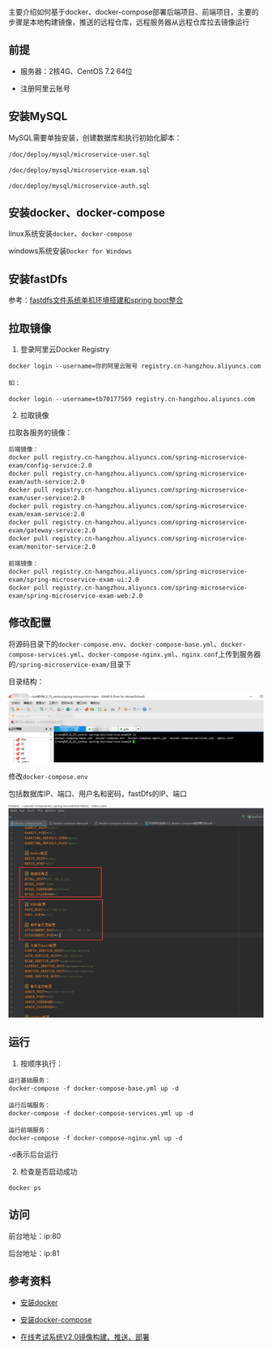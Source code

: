主要介绍如何基于docker、docker-compose部署后端项目、前端项目，主要的步骤是本地构建镜像，推送的远程仓库，远程服务器从远程仓库拉去镜像运行

## 前提

- 服务器：2核4G、CentOS 7.2 64位

- 注册阿里云账号

## 安装MySQL

MySQL需要单独安装，创建数据库和执行初始化脚本：

`/doc/deploy/mysql/microservice-user.sql`

`/doc/deploy/mysql/microservice-exam.sql`

`/doc/deploy/mysql/microservice-auth.sql`

## 安装docker、docker-compose

linux系统安装`docker`、`docker-compose`

windows系统安装`Docker for Windows`

## 安装fastDfs

参考：[fastdfs文件系统单机环境搭建和spring boot整合](https://blog.csdn.net/baidu_36415076/article/details/79505027)

## 拉取镜像

1. 登录阿里云Docker Registry

```
docker login --username=你的阿里云账号 registry.cn-hangzhou.aliyuncs.com

如：

docker login --username=tb70177569 registry.cn-hangzhou.aliyuncs.com
```

2. 拉取镜像

拉取各服务的镜像：

```
后端镜像：
docker pull registry.cn-hangzhou.aliyuncs.com/spring-microservice-exam/config-service:2.0
docker pull registry.cn-hangzhou.aliyuncs.com/spring-microservice-exam/auth-service:2.0
docker pull registry.cn-hangzhou.aliyuncs.com/spring-microservice-exam/user-service:2.0
docker pull registry.cn-hangzhou.aliyuncs.com/spring-microservice-exam/exam-service:2.0
docker pull registry.cn-hangzhou.aliyuncs.com/spring-microservice-exam/gateway-service:2.0
docker pull registry.cn-hangzhou.aliyuncs.com/spring-microservice-exam/monitor-service:2.0

前端镜像：
docker pull registry.cn-hangzhou.aliyuncs.com/spring-microservice-exam/spring-microservice-exam-ui:2.0
docker pull registry.cn-hangzhou.aliyuncs.com/spring-microservice-exam/spring-microservice-exam-web:2.0
```

## 修改配置

将源码目录下的`docker-compose.env`、`docker-compose-base.yml`、`docker-compose-services.yml`、`docker-compose-nginx.yml`、`nginx.conf`上传到服务器的`/spring-microservice-exam/`目录下

目录结构：

![image](images/deploy/docker_root.png)

修改`docker-compose.env`

包括数据库IP、端口、用户名和密码，fastDfs的IP、端口

![image](images/deploy/config_docker_env.png)

## 运行

1. 按顺序执行：

```
运行基础服务：
docker-compose -f docker-compose-base.yml up -d

运行后端服务：
docker-compose -f docker-compose-services.yml up -d

运行前端服务：
docker-compose -f docker-compose-nginx.yml up -d
```

`-d`表示后台运行

2. 检查是否启动成功

```
docker ps
```

## 访问

前台地址：ip:80

后台地址：ip:81

## 参考资料

- [安装docker](https://www.cnblogs.com/yufeng218/p/8370670.html)

- [安装docker-compose](https://www.jianshu.com/p/94760f35c98c)

- [在线考试系统V2.0镜像构建、推送、部署](http://ehedgehog.net/2019/04/22/%E5%9C%A8%E7%BA%BF%E8%80%83%E8%AF%95%E7%B3%BB%E7%BB%9FV2.0%E9%95%9C%E5%83%8F%E6%9E%84%E5%BB%BA%E3%80%81%E6%8E%A8%E9%80%81%E3%80%81%E9%83%A8%E7%BD%B2/)